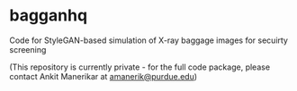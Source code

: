 # bagganhq
Code for StyleGAN-based simulation of X-ray baggage images for secuirty screening

(This repository is currently private - for the full code package, please contact Ankit Manerikar at amanerik@purdue.edu)
